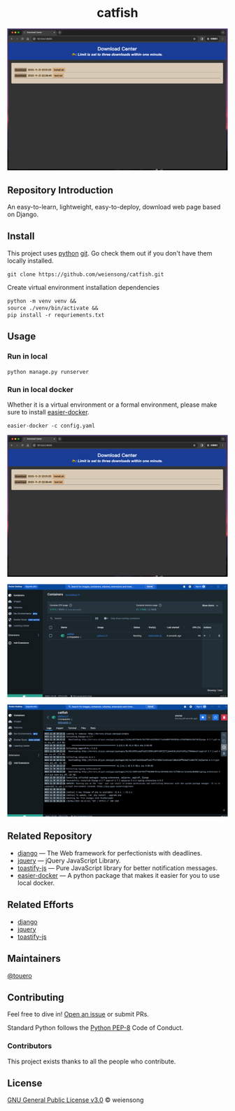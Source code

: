 <h1 align="center">catfish</h1>

<!--
<p align="center">
    <img src="https://img.shields.io/badge/python_-%3E%3D3.8-blue" alt="">
    <img src="https://img.shields.io/badge/license_-MIT-blue" alt="">
    <a href="https://www.mysql.com/"><img src="https://img.shields.io/badge/-mysql-grey?style=plastic&logo=mysql" alt=""/></a>
    <a href="https://fastapi.tiangolo.com/"><img src="https://img.shields.io/badge/fastapi-grey?style=plastic&logo=fastapi" alt=""></a>
    <a href="https://www.docker.com/"><img src="https://img.shields.io/badge/docker-grey?style=plastic&logo=docker" alt=""></a>
    <a href="https://dataease.io/"><img src="https://img.shields.io/badge/dataease-grey" alt=""></a>
</p>
-->
<p align="center">
    <img src=static/image/index.png alt="">
</p>

## Repository Introduction
An easy-to-learn, lightweight, easy-to-deploy, download web page based on Django.

## Install

This project uses [python](https://www.python.org/) [git](https://git-scm.com/). Go check them out if you don't have them locally installed.

```shell
git clone https://github.com/weiensong/catfish.git
```
Create virtual environment installation dependencies
```shell
python -m venv venv && 
source ./venv/bin/activate && 
pip install -r requriements.txt
```
## Usage
### Run in local
```shell
python manage.py runserver
```
### Run in local docker
Whether it is a virtual environment or a formal environment, please make sure to install [easier-docker](https://github.com/weiensong/easier-docker?tab=readme-ov-file).
```shell
easier-docker -c config.yaml
```
<p align="center">
    <img src=static/image/index_download.png alt="">
</p>
<p align="center">
    <img src=static/image/container.png alt="">
</p>
<p align="center">
    <img src=static/image/container_log.png alt="">
</p>

## Related Repository

- [django](https://github.com/django/django) — The Web framework for perfectionists with deadlines.
- [jquery](https://github.com/jquery/jquery) — jQuery JavaScript Library.
- [toastify-js](https://github.com/apvarun/toastify-js) — Pure JavaScript library for better notification messages.
- [easier-docker](https://github.com/touero/easier-docker?tab=readme-ov-file) — A python package that makes it easier for you to use local docker.


## Related Efforts

- [django](https://www.djangoproject.com/)
- [jquery](https://jquery.com/)
- [toastify-js](https://apvarun.github.io/toastify-js/) 



## Maintainers

[@touero](https://github.com/touero)



## Contributing


Feel free to dive in! [Open an issue](https://github.com/weiensong/catfish/issues) or submit PRs.

Standard Python follows the [Python PEP-8](https://peps.python.org/pep-0008/) Code of Conduct.


### Contributors

This project exists thanks to all the people who contribute.



## License

[GNU General Public License v3.0](https://github.com/weiensong/opsariichthys-bidens/blob/master/LICENSE) © weiensong

